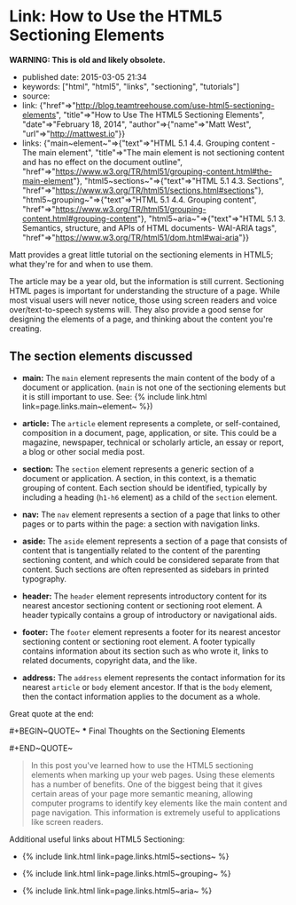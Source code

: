Link: How to Use the HTML5 Sectioning Elements
==============================================

**WARNING: This is old and likely obsolete.**

-   published date: 2015-03-05 21:34
-   keywords: \[\"html\", \"html5\", \"links\", \"sectioning\", \"tutorials\"\]
-   source:
-   link: {\"href\"=\>\"<http://blog.teamtreehouse.com/use-html5-sectioning-elements>\", \"title\"=\>\"How to Use The HTML5 Sectioning Elements\", \"date\"=\>\"February 18, 2014\", \"author\"=\>{\"name\"=\>\"Matt West\", \"url\"=\>\"<http://mattwest.io>\"}}
-   links: {\"main~element~\"=\>{\"text\"=\>\"HTML 5.1 4.4. Grouping content - The main element\", \"title\"=\>\"The main element is not sectioning content and has no effect on the document outline\", \"href\"=\>\"<https://www.w3.org/TR/html51/grouping-content.html#the-main-element>\"}, \"html5~sections~\"=\>{\"text\"=\>\"HTML 5.1 4.3. Sections\", \"href\"=\>\"<https://www.w3.org/TR/html51/sections.html#sections>\"}, \"html5~grouping~\"=\>{\"text\"=\>\"HTML 5.1 4.4. Grouping content\", \"href\"=\>\"<https://www.w3.org/TR/html51/grouping-content.html#grouping-content>\"}, \"html5~aria~\"=\>{\"text\"=\>\"HTML 5.1 3. Semantics, structure, and APIs of HTML documents- WAI-ARIA tags\", \"href\"=\>\"<https://www.w3.org/TR/html51/dom.html#wai-aria>\"}}

Matt provides a great little tutorial on the sectioning elements in HTML5; what they\'re for and when to use them.

The article may be a year old, but the information is still current. Sectioning HTML pages is important for understanding the structure of a page. While most visual users will never notice, those using screen readers and voice over/text-to-speech systems will. They also provide a good sense for designing the elements of a page, and thinking about the content you\'re creating.

The section elements discussed
------------------------------

-   **main:** The `main` element represents the main content of the body of a document or application. (`main` is not one of the sectioning elements but it is still important to use. See: {% include link.html link=page.links.main~element~ %})

-   **article:** The `article` element represents a complete, or self-contained, composition in a document, page, application, or site. This could be a magazine, newspaper, technical or scholarly article, an essay or report, a blog or other social media post.

-   **section:** The `section` element represents a generic section of a document or application. A section, in this context, is a thematic grouping of content. Each section should be identified, typically by including a heading (`h1-h6` element) as a child of the `section` element.

-   **nav:** The `nav` element represents a section of a page that links to other pages or to parts within the page: a section with navigation links.

-   **aside:** The `aside` element represents a section of a page that consists of content that is tangentially related to the content of the parenting sectioning content, and which could be considered separate from that content. Such sections are often represented as sidebars in printed typography.

-   **header:** The `header` element represents introductory content for its nearest ancestor sectioning content or sectioning root element. A header typically contains a group of introductory or navigational aids.

-   **footer:** The `footer` element represents a footer for its nearest ancestor sectioning content or sectioning root element. A footer typically contains information about its section such as who wrote it, links to related documents, copyright data, and the like.

-   **address:** The `address` element represents the contact information for its nearest `article` or `body` element ancestor. If that is the `body` element, then the contact information applies to the document as a whole.

Great quote at the end:

\#+BEGIN~QUOTE~ **\*** Final Thoughts on the Sectioning Elements

\#+END~QUOTE~

> In this post you\'ve learned how to use the HTML5 sectioning elements when marking up your web pages. Using these elements has a number of benefits. One of the biggest being that it gives certain areas of your page more semantic meaning, allowing computer programs to identify key elements like the main content and page navigation. This information is extremely useful to applications like screen readers.

Additional useful links about HTML5 Sectioning:

<ul>

<li>

{% include link.html link=page.links.html5~sections~ %}

</li>

<li>

{% include link.html link=page.links.html5~grouping~ %}

</li>

<li>

{% include link.html link=page.links.html5~aria~ %}

</li>

</ul>
